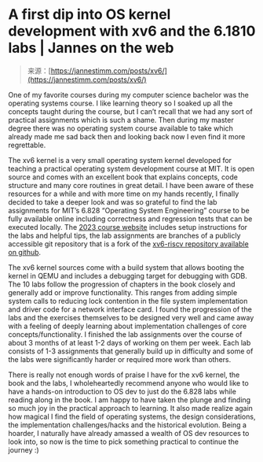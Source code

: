 <!--yml
category: 未分类
date: 2024-05-27 14:45:22
-->

# A first dip into OS kernel development with xv6 and the 6.1810 labs | Jannes on the web

> 来源：[https://jannestimm.com/posts/xv6/](https://jannestimm.com/posts/xv6/)

One of my favorite courses during my computer science bachelor was the operating systems course. I like learning theory so I soaked up all the concepts taught during the course, but I can’t recall that we had any sort of practical assignments which is such a shame. Then during my master degree there was no operating system course available to take which already made me sad back then and looking back now I even find it more regrettable.

The xv6 kernel is a very small operating system kernel developed for teaching a practical operating system development course at MIT. It is open source and comes with an excellent book that explains concepts, code structure and many core routines in great detail. I have been aware of these resources for a while and with more time on my hands recently, I finally decided to take a deeper look and was so grateful to find the lab assignments for MIT’s 6.828 “Operating System Engineering” course to be fully available online including correctness and regression tests that can be executed locally. The [2023 course website](https://pdos.csail.mit.edu/6.828/2023/index.html) includes setup instructions for the labs and helpful tips, the lab assignments are branches of a publicly accessible git repository that is a fork of the [xv6-riscv repository available on github](https://github.com/mit-pdos/xv6-riscv).

The xv6 kernel sources come with a build system that allows booting the kernel in QEMU and includes a debugging target for debugging with GDB. The 10 labs follow the progression of chapters in the book closely and generally add or improve functionality. This ranges from adding simple system calls to reducing lock contention in the file system implementation and driver code for a network interface card. I found the progression of the labs and the exercises themselves to be designed very well and came away with a feeling of deeply learning about implementation challenges of core concepts/functionality. I finished the lab assignments over the course of about 3 months of at least 1-2 days of working on them per week. Each lab consists of 1-3 assignments that generally build up in difficulty and some of the labs were significantly harder or required more work than others.

There is really not enough words of praise I have for the xv6 kernel, the book and the labs, I wholeheartedly recommend anyone who would like to have a hands-on introduction to OS dev to just do the 6.828 labs while reading along in the book. I am happy to have taken the plunge and finding so much joy in the practical approach to learning. It also made realize again how magical I find the field of operating systems, the design considerations, the implementation challenges/hacks and the historical evolution. Being a hoarder, I naturally have already amassed a wealth of OS dev resources to look into, so now is the time to pick something practical to continue the journey :)